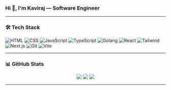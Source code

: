 ### Hi 👋, I'm Kaviraj — Software Engineer

---

### 🛠 Tech Stack  
![HTML](https://img.shields.io/badge/-HTML5-E34F26?style=flat&logo=html5&logoColor=white)
![CSS](https://img.shields.io/badge/-CSS3-1572B6?style=flat&logo=css3)
![JavaScript](https://img.shields.io/badge/-JavaScript-F7DF1E?style=flat&logo=javascript&logoColor=black)
![TypeScript](https://img.shields.io/badge/-TypeScript-3178C6?style=flat&logo=typescript&logoColor=white)
![Golang](https://img.shields.io/badge/golang-00ADD8?&style=plastic&logo=go&logoColor=white)
![React](https://img.shields.io/badge/-React-61DAFB?style=flat&logo=react&logoColor=black)
![Tailwind](https://img.shields.io/badge/-Tailwind-06B6D4?style=flat&logo=tailwindcss)
![Next.js](https://img.shields.io/badge/-Next.js-000?style=flat&logo=nextdotjs)
![Git](https://img.shields.io/badge/-Git-F05032?style=flat&logo=git)
![Vite](https://img.shields.io/badge/-Vite-646CFF?style=flat&logo=vite&logoColor=white)

---

### 📊 GitHub Stats

<p align="center">
  <img src="https://github-readme-stats.vercel.app/api?username=kaviraj-j&show_icons=true&theme=radical" />
  <img src="https://github-readme-streak-stats.herokuapp.com?user=kaviraj-&theme=radical" />
  <img src="https://github-readme-stats.vercel.app/api/top-langs/?username=kaviraj-j&layout=compact&theme=radical" />
</p>

---
